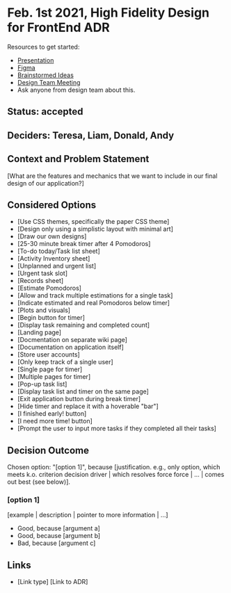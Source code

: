 # Feb. 1st 2021, High Fidelity Design for FrontEnd ADR

Resources to get started:

- [Presentation](https://github.com/DonaldWolfson/cse110-w21-group29/blob/main/specs/brainstorm/Electric%20Pomato%20UI/UX%20Design%20(Complete)/high_fidelity_interface_design.pdf)
- [Figma](https://www.figma.com/file/0xkjAbdUK1WsQjAqwKRYTc/Electric-Pomato-Prototype?node-id=0%3A1)
- [Brainstormed Ideas](https://github.com/DonaldWolfson/cse110-w21-group29/tree/main/specs/brainstorm)
- [Design Team Meeting](https://github.com/DonaldWolfson/cse110-w21-group29/blob/main/admin/meetings/012521-design.md)
- Ask anyone from design team about this.

## Status: accepted

## Deciders: Teresa, Liam, Donald, Andy

## Context and Problem Statement

[What are the features and mechanics that we want to include in our final design of our application?]

## Considered Options

- [Use CSS themes, specifically the paper CSS theme]
- [Design only using a simplistic layout with minimal art]
- [Draw our own designs]
- [25-30 minute break timer after 4 Pomodoros]
- [To-do today/Task list sheet]
- [Activity Inventory sheet]
- [Unplanned and urgent list]
- [Urgent task slot]
- [Records sheet]
- [Estimate Pomodoros]
- [Allow and track multiple estimations for a single task]
- [Indicate estimated and real Pomodoros below timer]
- [Plots and visuals]
- [Begin button for timer]
- [Display task remaining and completed count]
- [Landing page]
- [Docmentation on separate wiki page]
- [Documentation on application itself]
- [Store user accounts]
- [Only keep track of a single user]
- [Single page for timer]
- [Multiple pages for timer]
- [Pop-up task list]
- [Display task list and timer on the same page]
- [Exit application button during break timer]
- [Hide timer and replace it with a hoverable "bar"]
- [I finished early! button]
- [I need more time! button]
- [Prompt the user to input more tasks if they completed all their tasks]

## Decision Outcome

Chosen option: "[option 1]", because [justification. e.g., only option, which meets k.o. criterion decision driver | which resolves force force | … | comes out best (see below)].

### [option 1]

[example | description | pointer to more information | …] <!-- optional -->

- Good, because [argument a]
- Good, because [argument b]
- Bad, because [argument c]


## Links <!-- optional -->

- [Link type] [Link to ADR] <!-- example: Refined by [ADR-0005](0005-example.md) -->
